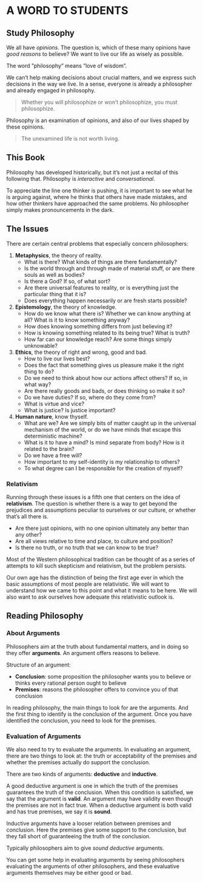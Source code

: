 # A WORD TO STUDENTS

## Study Philosophy

We all have *opinions*. The question is, which of these many opinions have *good reasons* to believe? We want to live our life as wisely as possible.

The word ”philosophy” means ”love of wisdom”.

We can’t help making decisions about crucial matters, and we express such decisions in the way we live. In a sense, everyone is already a philosopher and already engaged in philosophy.
> Whether you will philosophize or won’t philosophize, you must philosophize.

Philosophy is an examination of opinions, and also of our lives shaped by these opinions.
> The unexamined life is not worth living.

## This Book

Philosophy has developed historically, but it’s not just a recital of this following that. Philosophy is *interactive* and *conversational*.

To appreciate the line one thinker is pushing, it is important to see what he is arguing against, where he thinks that others have made mistakes, and how other thinkers have approached the same problems. No philosopher simply makes pronouncements in the dark.

## The Issues

There are certain central problems that especially concern philosophers:

1. **Metaphysics**, the theory of reality.
    - What is there? What kinds of things are there fundamentally?
    - Is the world through and through made of material stuff, or are there souls as well as bodies?
    - Is there a God? If so, of what sort?
    - Are there universal features to reality, or is everything just the particular thing that it is?
    - Does everything happen necessarily or are fresh starts possible?
2. **Epistemology**, the theory of knowledge.
    - How do we know what there is? Whether we can know anything at all? What is it to know something anyway?
    - How does knowing something differs from just believing it?
    - How is knowing something related to its being true? What is truth?
    - How far can our knowledge reach? Are some things simply unknowable?
3. **Ethics**, the theory of right and wrong, good and bad.
    - How to live our lives best?
    - Does the fact that something gives us pleasure make it the right thing to do?
    - Do we need to think about how our actions affect others? If so, in what way?
    - Are there really goods and bads, or does thinking so make it so?
    - Do we have duties? If so, where do they come from?
    - What is virtue and vice?
    - What is justice? Is justice important?
4. **Human nature**, know thyself.
    - What are we? Are we simply bits of matter caught up in the universal mechanism of the world, or do we have minds that escape this deterministic machine?
    - What is it to have a mind? Is mind separate from body? How is it related to the brain?
    - Do we have a free will?
    - How important to my self-identity is my relationship to others?
    - To what degree can I be responsible for the creation of myself?

### Relativism

Running through these issues is a fifth one that centers on the idea of **relativism**. The question is whether there is a way to get beyond the prejudices and assumptions peculiar to ourselves or our culture, or whether that’s all there is.

- Are there just opinions, with no one opinion ultimately any better than any other?
- Are all views relative to time and place, to culture and position?
- Is there no truth, or no truth that we can know to be true?

Most of the Western philosophical tradition can be thought of as a series of attempts to kill such skepticism and relativism, but the problem persists.

Our own age has the distinction of being the first age ever in which the basic assumptions of most people are relativistic. We will want to understand how we came to this point and what it means to be here. We will also want to ask ourselves how adequate this relativistic outlook is.

## Reading Philosophy

### About Arguments

Philosophers aim at the truth about fundamental matters, and in doing so they offer **arguments**. An argument offers reasons to believe.

Structure of an argument:

- **Conclusion**: some proposition the philosopher wants you to believe or thinks every rational person ought to believe
- **Premises**: reasons the philosopher offers to convince you of that conclusion

In reading philosophy, the main things to look for are the arguments. And the first thing to identify is the conclusion of the argument. Once you have identified the conclusion, you need to look for the premises.

### Evaluation of Arguments

We also need to try to evaluate the arguments. In evaluating an argument, there are two things to look at: the truth or acceptability of the premises and whether the premises actually do support the conclusion.

There are two kinds of arguments: **deductive** and **inductive**.

A good deductive argument is one in which the truth of the premises guarantees the truth of the conclusion. When this condition is satisfied, we say that the argument is **valid**. An argument may have validity even though the premises are not in fact true. When a deductive argument is both valid and has true premises, we say it is **sound**.

Inductive arguments have a looser relation between premises and conclusion. Here the premises give some support to the conclusion, but they fall short of guaranteeing the truth of the conclusion.

Typically philosophers aim to give *sound deductive* arguments.

You can get some help in evaluating arguments by seeing philosophers evaluating the arguments of other philosophers, and these evaluative arguments themselves may be either good or bad.
